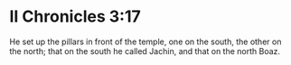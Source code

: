 # II Chronicles 3:17

He set up the pillars in front of the temple, one on the south, the other on the north; that on the south he called Jachin, and that on the north Boaz.
